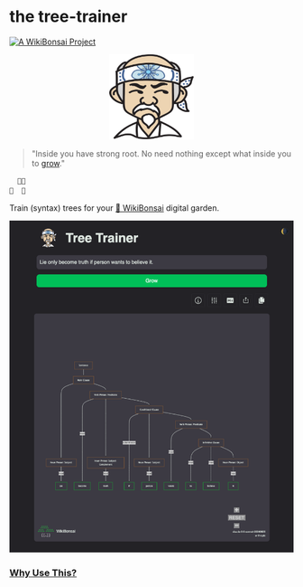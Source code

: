 # the tree-trainer

[![A WikiBonsai Project](https://img.shields.io/badge/%F0%9F%8E%8B-A%20WikiBonsai%20Project-brightgreen)](https://github.com/wikibonsai/wikibonsai)

<p align="center">
  <img src="./static/img/logo/mr-miyagi.svg" width="150" height="150"/>
</p>

> "Inside you have strong root. No need nothing except what inside you to [grow](tree-trainer.netlify.app/)."

```markdown
  🥢🧑
🍃  🥋
```

Train (syntax) trees for your [🎋 WikiBonsai](https://github.com/wikibonsai/wikibonsai) digital garden.

<p align="center">
  <img src="./static/img/demo/demo-sentence-tree.png"/>
</p>

### [Why Use This?](https://x.com/wibomd/status/1867336872865018340)

